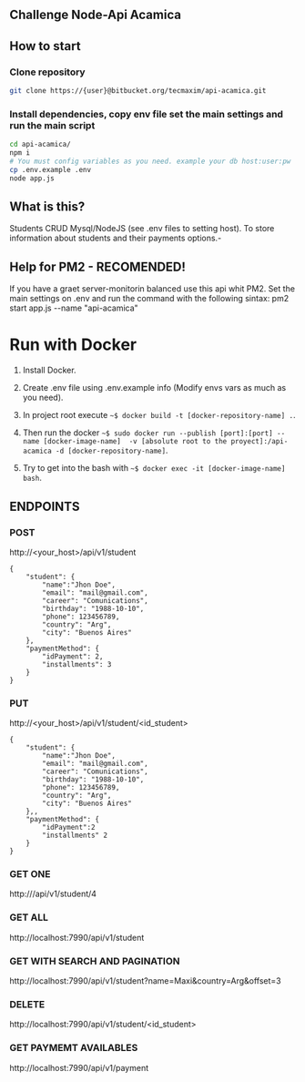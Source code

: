 ## Challenge Node-Api Acamica

## How to start
### Clone repository
```bash
git clone https://{user}@bitbucket.org/tecmaxim/api-acamica.git
```
### Install dependencies, copy env file set the main settings and run the main script
```bash
cd api-acamica/
npm i
# You must config variables as you need. example your db host:user:pw
cp .env.example .env
node app.js
```

## What is this?
Students CRUD Mysql/NodeJS (see .env files to setting host). To store information about students and their payments options.-

## Help for PM2 - RECOMENDED!
If you have a graet server-monitorin balanced use this api whit PM2.
Set the main settings on .env and run the command with the following sintax:
pm2 start app.js --name "api-acamica"

# Run with Docker

1) Install Docker.

2) Create .env file using .env.example info (Modify envs vars as much as you need).

3) In project root execute ```~$ docker build -t [docker-repository-name] .```.

4) Then run the docker ```~$ sudo docker run --publish [port]:[port] --name [docker-image-name]  -v [absolute root to the proyect]:/api-acamica -d [docker-repository-name]```.

5) Try to get into the bash with ```~$ docker exec -it [docker-image-name] bash```.

## ENDPOINTS

### POST
http://<your_host>/api/v1/student
```
{
    "student": {
        "name":"Jhon Doe",
        "email": "mail@gmail.com",
        "career": "Comunications",
        "birthday": "1988-10-10",
        "phone": 123456789,
        "country": "Arg",
        "city": "Buenos Aires"
    },
    "paymentMethod": {
        "idPayment": 2,
        "installments": 3
    }
}
```

### PUT
http://<your_host>/api/v1/student/<id_student>
```
{    
    "student": {
        "name":"Jhon Doe",
        "email": "mail@gmail.com",
        "career": "Comunications",
        "birthday": "1988-10-10",
        "phone": 123456789,
        "country": "Arg",
        "city": "Buenos Aires"
    },,
    "paymentMethod": {
        "idPayment":2
        "installments" 2
    }
}
```

### GET ONE
http://<localhost>/api/v1/student/4

### GET ALL
http://localhost:7990/api/v1/student

### GET WITH SEARCH AND PAGINATION
http://localhost:7990/api/v1/student?name=Maxi&country=Arg&offset=3

### DELETE
http://localhost:7990/api/v1/student/<id_student>

### GET PAYMEMT AVAILABLES
http://localhost:7990/api/v1/payment
